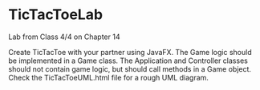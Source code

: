 # TicTacToeLab
Lab from Class 4/4 on Chapter 14

Create TicTacToe with your partner using JavaFX.  The Game logic should be implemented in a Game class.  The Application and Controller classes should not contain game logic, but should call methods in a Game object.  Check the TicTacToeUML.html file for a rough UML diagram.
